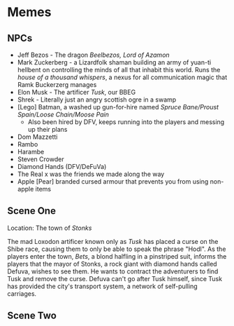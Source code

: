 # Memes

## NPCs

- Jeff Bezos - The dragon *Beelbezos, Lord of Azamon*
- Mark Zuckerberg - a Lizardfolk shaman building an army of yuan-ti hellbent on controlling the minds of all that inhabit this world. Runs the *house of a thousand whispers*, a nexus for all communication magic that Ramk Buckerzerg manages
- Elon Musk - The artificer *Tusk*, our BBEG
- Shrek - Literally just an angry scottish ogre in a swamp
- [Lego] Batman, a washed up gun-for-hire named *Spruce Bane/Proust Spain/Loose Chain/Moose Pain*
  - Also been hired by DFV, keeps running into the players and messing up their plans
- Dom Mazzetti
- Rambo
- Harambe
- Steven Crowder
- Diamond Hands (DFV/DeFuVa)
- The Real x was the friends we made along the way
- Apple [Pear] branded cursed armour that prevents you from using non-apple items

## Scene One

Location: The town of *Stonks*

The mad Loxodon artificer known only as *Tusk* has placed a curse on the Shibe race, causing them to only be able to speak the phrase "Hodl". As the players enter the town, *Bets*, a blond halfling in a pinstriped suit, informs the players that the mayor of Stonks, a rock giant with diamond hands called Defuva, wishes to see them. He wants to contract the adventurers to find Tusk and remove the curse. Defuva can't go after Tusk himself, since Tusk has provided the city's transport system, a network of self-pulling carriages.

## Scene Two



